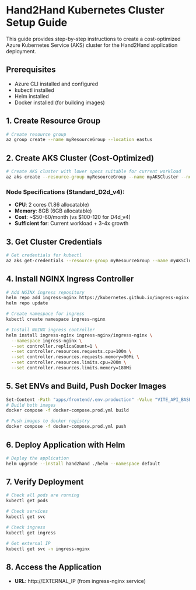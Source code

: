 # Hand2Hand Kubernetes Cluster Setup Guide

This guide provides step-by-step instructions to create a cost-optimized Azure Kubernetes Service (AKS) cluster for the Hand2Hand application deployment.

## Prerequisites

- Azure CLI installed and configured
- kubectl installed
- Helm installed
- Docker installed (for building images)

## 1. Create Resource Group

```bash
# Create resource group
az group create --name myResourceGroup --location eastus
```

## 2. Create AKS Cluster (Cost-Optimized)

```bash
# Create AKS cluster with lower specs suitable for current workload
az aks create --resource-group myResourceGroup --name myAKSCluster --node-count 1 --node-vm-size Standard_B2s --enable-addons monitoring --generate-ssh-keys --network-plugin azure --network-policy azure --enable-managed-identity
```

### Node Specifications (Standard_D2d_v4):
- **CPU**: 2 cores (1.86 allocatable)
- **Memory**: 8GB (6GB allocatable)
- **Cost**: ~$50-60/month (vs $100-120 for D4d_v4)
- **Sufficient for**: Current workload + 3-4x growth

## 3. Get Cluster Credentials

```bash
# Get credentials for kubectl
az aks get-credentials --resource-group myResourceGroup --name myAKSCluster
```

## 4. Install NGINX Ingress Controller

```bash
# Add NGINX ingress repository
helm repo add ingress-nginx https://kubernetes.github.io/ingress-nginx
helm repo update

# Create namespace for ingress
kubectl create namespace ingress-nginx

# Install NGINX ingress controller
helm install ingress-nginx ingress-nginx/ingress-nginx \
  --namespace ingress-nginx \
  --set controller.replicaCount=1 \
  --set controller.resources.requests.cpu=100m \
  --set controller.resources.requests.memory=90Mi \
  --set controller.resources.limits.cpu=200m \
  --set controller.resources.limits.memory=180Mi
```

## 5. Set ENVs and Build, Push Docker Images

```bash
Set-Content -Path "apps/frontend/.env.production" -Value "VITE_API_BASE_URL=http://20.246.189.54/api"
# Build both images
docker compose -f docker-compose.prod.yml build

# Push images to docker registry
docker compose -f docker-compose.prod.yml push
```

## 6. Deploy Application with Helm

```bash
# Deploy the application
helm upgrade --install hand2hand ./helm --namespace default
```

## 7. Verify Deployment

```bash
# Check all pods are running
kubectl get pods

# Check services
kubectl get svc

# Check ingress
kubectl get ingress

# Get external IP
kubectl get svc -n ingress-nginx
```

## 8. Access the Application

- **URL**: http://EXTERNAL_IP (from ingress-nginx service)